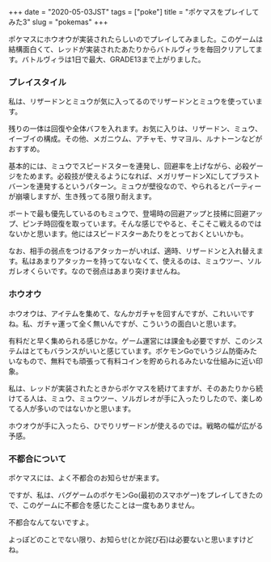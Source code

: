 +++
date = "2020-05-03JST"
tags = ["poke"]
title = "ポケマスをプレイしてみた3"
slug = "pokemas"
+++

ポケマスにホウオウが実装されたらしいのでプレイしてみました。このゲームは結構面白くて、レッドが実装されたあたりからバトルヴィラを毎回クリアしてます。バトルヴィラは1日で最大、GRADE13まで上がりました。

### プレイスタイル

私は、リザードンとミュウが気に入ってるのでリザードンとミュウを使っています。

残りの一体は回復や全体バフを入れます。お気に入りは、リザードン、ミュウ、イーブイの構成。その他、メガニウム、アチャモ、サマヨル、ルナトーンなどがおすすめ。

基本的には、ミュウでスピードスターを連発し、回避率を上げながら、必殺ゲージをためます。必殺技が使えるようになれば、メガリザードンXにしてブラストバーンを連発するというパターン。ミュウが壁役なので、やられるとパーティーが崩壊しますが、生き残ってる限り耐えます。

ボートで最も優先しているのもミュウで、登場時の回避アップと技稀に回避アップ、ピンチ時回復を取っています。そんな感じでやると、そこそこ戦えるのではないかと思います。他にはスピードスターあたりをとっておくといいかも。

なお、相手の弱点をつけるアタッカーがいれば、適時、リザードンと入れ替えます。私はあまりアタッカーを持ってないなくて、使えるのは、ミュウツー、ソルガレオくらいです。なので弱点はあまり突けませんね。

### ホウオウ

ホウオウは、アイテムを集めて、なんかガチャを回すんですが、これいいですね。私、ガチャ運って全く無いんですが、こういうの面白いと思います。

有料だと早く集められる感じかな。ゲーム運営には課金も必要ですが、このシステムはとてもバランスがいいと感じています。ポケモンGoでいうジム防衛みたいなもので、無料でも頑張って有料コインを貯められるみたいな仕組みに近い印象。

私は、レッドが実装されたときからポケマスを続けてますが、そのあたりから続けてる人は、ミュウ、ミュウツー、ソルガレオが手に入ったりしたので、楽しめてる人が多いのではないかと思います。

ホウオウが手に入ったら、ひでりリザードンが使えるのでは。戦略の幅が広がる予感。

### 不都合について

ポケマスには、よく不都合のお知らせが来ます。

ですが、私は、バグゲームのポケモンGo(最初のスマホゲー)をプレイしてきたので、このゲームに不都合を感じたことは一度もありません。

不都合なんてないですよ。

よっぽどのことでない限り、お知らせ(とか詫び石)は必要ないと思いますけどね。

